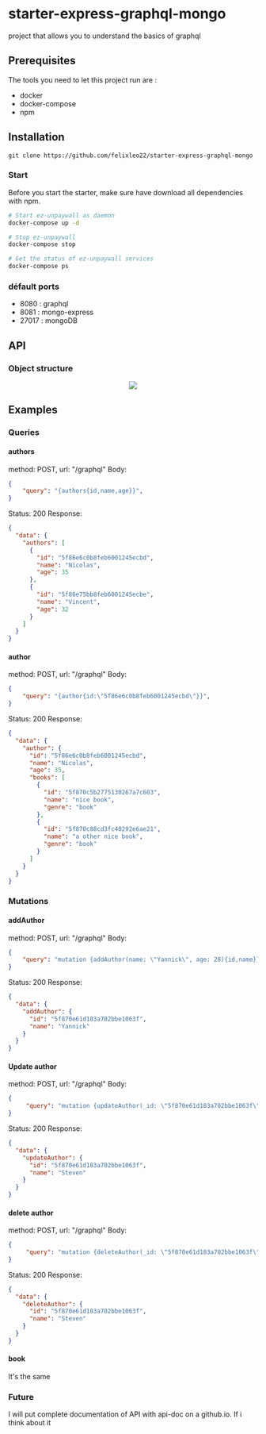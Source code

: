 # starter-express-graphql-mongo

project that allows you to understand the basics of graphql

## Prerequisites

The tools you need to let this project run are :
* docker
* docker-compose
* npm

## Installation

``` git clone https://github.com/felixleo22/starter-express-graphql-mongo ```

### Start


Before you start the starter, make sure have download all dependencies with npm.

```bash
# Start ez-unpaywall as daemon
docker-compose up -d

# Stop ez-unpaywall
docker-compose stop

# Get the status of ez-unpaywall services
docker-compose ps
```

### défault ports

- 8080 : graphql 
- 8081 : mongo-express
- 27017 : mongoDB

## API

### Object structure

<p align="center">
  <img src="https://github.com/felixleo22/starter-express-graphql-mongo/blob/master/img/modele.png" />
</p>

## Examples

### Queries

#### authors

method: POST,
url: "/graphql"
Body:
```json
{
    "query": "{authors{id,name,age}}",
}
```

Status: 200
Response:

```json
{
  "data": {
    "authors": [
      {
        "id": "5f86e6c0b8feb6001245ecbd",
        "name": "Nicolas",
        "age": 35
      },
      {
        "id": "5f86e75bb8feb6001245ecbe",
        "name": "Vincent",
        "age": 32
      }
    ]
  }
}
```
#### author

method: POST,
url: "/graphql"
Body:

```json
{
    "query": "{author{id:\"5f86e6c0b8feb6001245ecbd\"}}",
}
```

Status: 200
Response:

```json
{
  "data": {
    "author": {
      "id": "5f86e6c0b8feb6001245ecbd",
      "name": "Nicolas",
      "age": 35,
      "books": [
        {
          "id": "5f870c5b2775130267a7c603",
          "name": "nice book",
          "genre": "book"
        },
        {
          "id": "5f870c88cd3fc40292e6ae21",
          "name": "a other nice book",
          "genre": "book"
        }
      ]
    }
  }
}
```

### Mutations

#### addAuthor

method: POST,
url: "/graphql"
Body:
```json
{
    "query": "mutation {addAuthor(name: \"Yannick\", age: 28){id,name}}",
}
```

Status: 200
Response:

```json
{
  "data": {
    "addAuthor": {
      "id": "5f870e61d183a702bbe1063f",
      "name": "Yannick"
    }
  }
}
```

#### Update author

method: POST,
url: "/graphql"
Body:
```json
{
     "query": "mutation {updateAuthor(_id: \"5f870e61d183a702bbe1063f\", name: \"Steven\", age: 24){id,name}}"
}
```

Status: 200
Response:

```json
{
  "data": {
    "updateAuthor": {
      "id": "5f870e61d183a702bbe1063f",
      "name": "Steven"
    }
  }
}
```

#### delete author
method: POST,
url: "/graphql"
Body:
```json
{
     "query": "mutation {deleteAuthor(_id: \"5f870e61d183a702bbe1063f\"){id,name}}"
}
```

Status: 200
Response:

```json
{
  "data": {
    "deleteAuthor": {
      "id": "5f870e61d183a702bbe1063f",
      "name": "Steven"
    }
  }
}
```

#### book

It's the same

### Future

I will put complete documentation of API with api-doc on a github.io. If i think about it